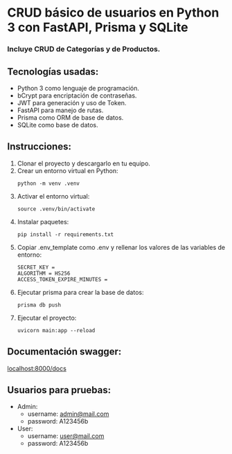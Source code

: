 # CRUD básico de usuarios en Python 3 con FastAPI, Prisma y SQLite
### Incluye CRUD de Categorías y de Productos.

## Tecnologías usadas:
* Python 3 como lenguaje de programación.
* bCrypt para encriptación de contraseñas.
* JWT para generación y uso de Token.
* FastAPI para manejo de rutas.
* Prisma como ORM de base de datos.
* SQLite como base de datos.

## Instrucciones:

1. Clonar el proyecto y descargarlo en tu equipo.
2. Crear un entorno virtual en Python:
   ```
   python -m venv .venv
   ```
3. Activar el entorno virtual:
   ```
   source .venv/bin/activate
   ```
4. Instalar paquetes:
   ```
   pip install -r requirements.txt
   ```
5. Copiar .env_template como .env y rellenar los valores de las variables de entorno:
   ```
   SECRET_KEY = 
   ALGORITHM = HS256
   ACCESS_TOKEN_EXPIRE_MINUTES = 
   ```
6. Ejecutar prisma para crear la base de datos:
   ```
   prisma db push
   ```
7. Ejecutar el proyecto:
   ```
   uvicorn main:app --reload
   ````

## Documentación swagger:

[localhost:8000/docs](http://localhost:8000/docs)

## Usuarios para pruebas:

- Admin:
  - username: admin@mail.com
  - password: A123456b
- User:
  - username: user@mail.com
  - password: A123456b
